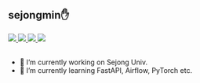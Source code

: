 ## sejongmin:hand:



  <a href="https://github.com/sejongmin#sejongminhand">
    <img src="https://img.shields.io/badge/sejongmin-181717?style=flat&logo=GitHub&logoColor=white"/>
  </a>
  <a href="https://www.instagram.com/1999_jongmin/">
    <img src="https://img.shields.io/badge/1999__jongmin-E4405F?style=flat&logo=Instagram&logoColor=white"/>
  </a>
  <a href="https://sejongmin.tistory.com/">
    <img src="https://img.shields.io/badge/sejongmin-FF5A4A.svg?style=flat&logo=tistory"/>
  </a>
  <a href="https://www.linkedin.com/in/jongmin-oh/">
    <img src="https://img.shields.io/badge/jongminoh-0A66C2.svg?style=flat&logo=logmein"/>
  </a>
  
  
  <br />
  
<!-- **sejongmin/sejongmin** is a ✨ _special_ ✨ repository because its `README.md` (this file) appears on your GitHub profile.

Here are some ideas to get you started: -->

<br />

- 🔭 I’m currently working on Sejong Univ.
- 🌱 I’m currently learning FastAPI, Airflow, PyTorch etc.
  
